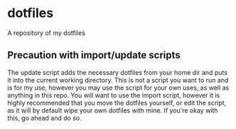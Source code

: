 # dotfiles
A repository of my dotfiles
## Precaution with import/update scripts
The update script adds the necessary dotfiles from your home dir and puts it into the current working directory. This is not a script you want to run and is for my use, however you may use the script for your own uses, as well as anything in this repo.
You will want to use the import script, however it is highly recommended that you move the dotfiles yourself, or edit the script, as it will by default wipe your own dotfiles with mine. If you're okay with this, go ahead and do so.
